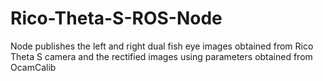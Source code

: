 # Rico-Theta-S-ROS-Node
Node publishes the left and right dual fish eye images obtained from Rico Theta S camera and the rectified images using parameters  obtained from OcamCalib
